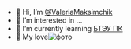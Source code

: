 - 👋 Hi, I’m [@ValeriaMaksimchik](https://www.instagram.com/littlemouse2302/)
- 👀 I’m interested in ...
- 🌱 I’m currently learning [БТЭУ ПК](http://www.i-bteu.by/)
- 💞️ Му love![фото](https://avtovelomoto.by/upload/Sh/imageCache/219/828/8286122380357900.webp)
 
<!---
ValeriaMaksimchik/ValeriaMaksimchik is a ✨ special ✨ repository because its `README.md` (this file) appears on your GitHub profile.
You can click the Preview link to take a look at your changes.
--->
